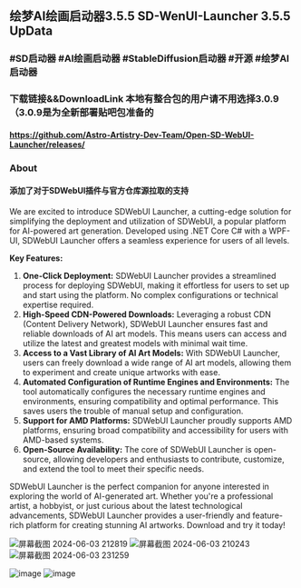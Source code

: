 ## 绘梦AI绘画启动器3.5.5 SD-WenUI-Launcher 3.5.5 UpData

### #SD启动器 #AI绘画启动器 #StableDiffusion启动器 #开源 #绘梦AI启动器
### 下载链接&&DownloadLink 本地有整合包的用户请不用选择3.0.9 （3.0.9是为全新部署贴吧包准备的
#### https://github.com/Astro-Artistry-Dev-Team/Open-SD-WebUI-Launcher/releases/
### About
#### 添加了对于SDWebUI插件与官方仓库源拉取的支持

We are excited to introduce SDWebUI Launcher, a cutting-edge solution for simplifying the deployment and utilization of SDWebUI, a popular platform for AI-powered art generation. Developed using .NET Core C# with a WPF-UI, SDWebUI Launcher offers a seamless experience for users of all levels.

**Key Features:**

1. **One-Click Deployment:** SDWebUI Launcher provides a streamlined process for deploying SDWebUI, making it effortless for users to set up and start using the platform. No complex configurations or technical expertise required.
2. **High-Speed CDN-Powered Downloads:** Leveraging a robust CDN (Content Delivery Network), SDWebUI Launcher ensures fast and reliable downloads of AI art models. This means users can access and utilize the latest and greatest models with minimal wait time.
3. **Access to a Vast Library of AI Art Models:** With SDWebUI Launcher, users can freely download a wide range of AI art models, allowing them to experiment and create unique artworks with ease.
4. **Automated Configuration of Runtime Engines and Environments:** The tool automatically configures the necessary runtime engines and environments, ensuring compatibility and optimal performance. This saves users the trouble of manual setup and configuration.
5. **Support for AMD Platforms:** SDWebUI Launcher proudly supports AMD platforms, ensuring broad compatibility and accessibility for users with AMD-based systems.
6. **Open-Source Availability:** The core of SDWebUI Launcher is open-source, allowing developers and enthusiasts to contribute, customize, and extend the tool to meet their specific needs.

SDWebUI Launcher is the perfect companion for anyone interested in exploring the world of AI-generated art. Whether you're a professional artist, a hobbyist, or just curious about the latest technological advancements, SDWebUI Launcher provides a user-friendly and feature-rich platform for creating stunning AI artworks. Download and try it today!

![屏幕截图 2024-06-03 212819](https://github.com/SeiranHorizon/SD_WebUI_Launcher/assets/115577936/64acaa0d-336e-43e5-8863-47aa104af00e)
![屏幕截图 2024-06-03 210243](https://github.com/SeiranHorizon/SD_WebUI_Launcher/assets/115577936/ac958882-a922-4f63-a6b5-7e9e231ef9a5)
![屏幕截图 2024-06-03 231259](https://github.com/SeiranHorizon/SD_WebUI_Launcher/assets/115577936/de2d2ca0-13be-4a3f-a001-d2de9e2d12c9)

![image](https://github.com/Astroluminous-WorkShop/Open-SD-WebUI-Launcher/assets/115577936/eab974aa-4e36-4bd7-859b-c39bc124c862)
![image](https://github.com/Astroluminous-WorkShop/Open-SD-WebUI-Launcher/assets/115577936/d5724148-1eb6-48d5-84c6-8e3779ca5668)

